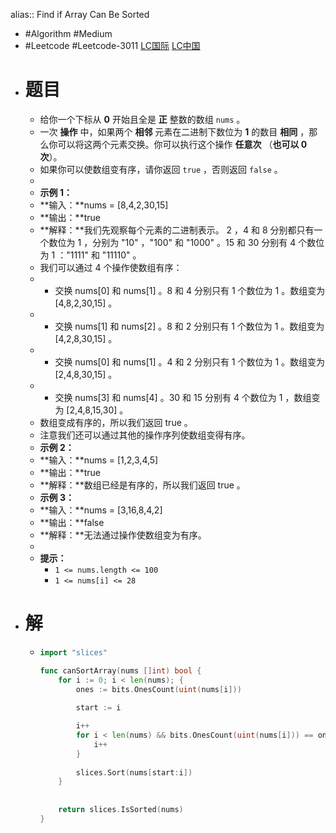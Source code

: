 alias:: Find if Array Can Be Sorted
- #Algorithm #Medium
- #Leetcode #Leetcode-3011 [LC国际](https://leetcode.com/problems/find-if-array-can-be-sorted/) [LC中国](https://leetcode.cn/problems/find-if-array-can-be-sorted/)
- # 题目
	- 给你一个下标从 **0** 开始且全是 **正** 整数的数组 `nums` 。
	- 一次 **操作** 中，如果两个 **相邻** 元素在二进制下数位为 **1** 的数目 **相同** ，那么你可以将这两个元素交换。你可以执行这个操作 **任意次** （**也可以 0 次**）。
	- 如果你可以使数组变有序，请你返回 `true` ，否则返回 `false` 。
	-
	- **示例 1：**
	- **输入：**nums = [8,4,2,30,15]
	- **输出：**true
	- **解释：**我们先观察每个元素的二进制表示。 2 ，4 和 8 分别都只有一个数位为 1 ，分别为 "10" ，"100" 和 "1000" 。15 和 30 分别有 4 个数位为 1 ："1111" 和 "11110" 。
	- 我们可以通过 4 个操作使数组有序：
	- - 交换 nums[0] 和 nums[1] 。8 和 4 分别只有 1 个数位为 1 。数组变为 [4,8,2,30,15] 。
	- - 交换 nums[1] 和 nums[2] 。8 和 2 分别只有 1 个数位为 1 。数组变为 [4,2,8,30,15] 。
	- - 交换 nums[0] 和 nums[1] 。4 和 2 分别只有 1 个数位为 1 。数组变为 [2,4,8,30,15] 。
	- - 交换 nums[3] 和 nums[4] 。30 和 15 分别有 4 个数位为 1 ，数组变为 [2,4,8,15,30] 。
	- 数组变成有序的，所以我们返回 true 。
	- 注意我们还可以通过其他的操作序列使数组变得有序。
	- **示例 2：**
	- **输入：**nums = [1,2,3,4,5]
	- **输出：**true
	- **解释：**数组已经是有序的，所以我们返回 true 。
	- **示例 3：**
	- **输入：**nums = [3,16,8,4,2]
	- **输出：**false
	- **解释：**无法通过操作使数组变为有序。
	-
	- **提示：**
		- `1 <= nums.length <= 100`
		- `1 <= nums[i] <= 28`
- # 解
	- ```go
	  import "slices"
	  
	  func canSortArray(nums []int) bool {
	      for i := 0; i < len(nums); {
	          ones := bits.OnesCount(uint(nums[i]))
	          
	          start := i
	  
	          i++
	          for i < len(nums) && bits.OnesCount(uint(nums[i])) == ones {
	              i++
	          }
	          
	          slices.Sort(nums[start:i])
	      }
	      
	      
	      return slices.IsSorted(nums)
	  }
	  
	  
	  ```